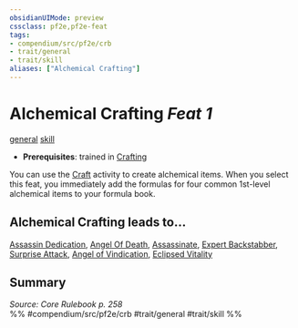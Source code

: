 ```yaml
---
obsidianUIMode: preview
cssclass: pf2e,pf2e-feat
tags:
- compendium/src/pf2e/crb
- trait/general
- trait/skill
aliases: ["Alchemical Crafting"]
---
```

# Alchemical Crafting  *Feat 1*  
[general](/rules/traits/general.md)  [skill](/rules/traits/skill.md)  

- **Prerequisites**: trained in [Crafting](/compendium/skills.md#Crafting)

You can use the [Craft](/rules/actions/craft.md) activity to create alchemical items. When you select this feat, you immediately add the formulas for four common 1st-level alchemical items to your formula book.

## Alchemical Crafting leads to...

[Assassin Dedication](/compendium/feats/assassin-dedication-apg.md), [Angel Of Death](/compendium/feats/angel-of-death-apg.md), [Assassinate](/compendium/feats/assassinate-apg.md), [Expert Backstabber](/compendium/feats/expert-backstabber-apg.md), [Surprise Attack](/compendium/feats/surprise-attack-apg.md), [Angel of Vindication](/compendium/feats/angel-of-vindication-lokl.md), [Eclipsed Vitality](/compendium/feats/eclipsed-vitality-lokl.md)

## Summary

*Source: Core Rulebook p. 258*  
%% #compendium/src/pf2e/crb #trait/general #trait/skill %%